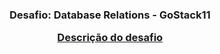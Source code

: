 <h3 align="center">
  Desafio: Database Relations - GoStack11

  [Descrição do desafio](https://github.com/Rocketseat/bootcamp-gostack-desafios/blob/master/desafio-database-relations/README.md)
</h3>
